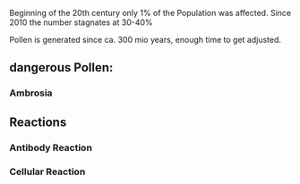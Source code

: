 
Beginning of the 20th century only 1% of the Population was affected. 
Since 2010 the number stagnates at 30-40% 


Pollen is generated since ca. 300 mio years, enough time to get adjusted. 

## dangerous Pollen: 

### Ambrosia 

### 


## Reactions 

### Antibody Reaction 


### Cellular Reaction 

